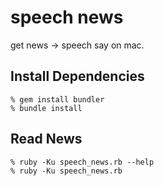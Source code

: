 speech news
===========
get news -> speech say on mac.


Install Dependencies
--------------------

    % gem install bundler
    % bundle install


Read News
---------

    % ruby -Ku speech_news.rb --help
    % ruby -Ku speech_news.rb

